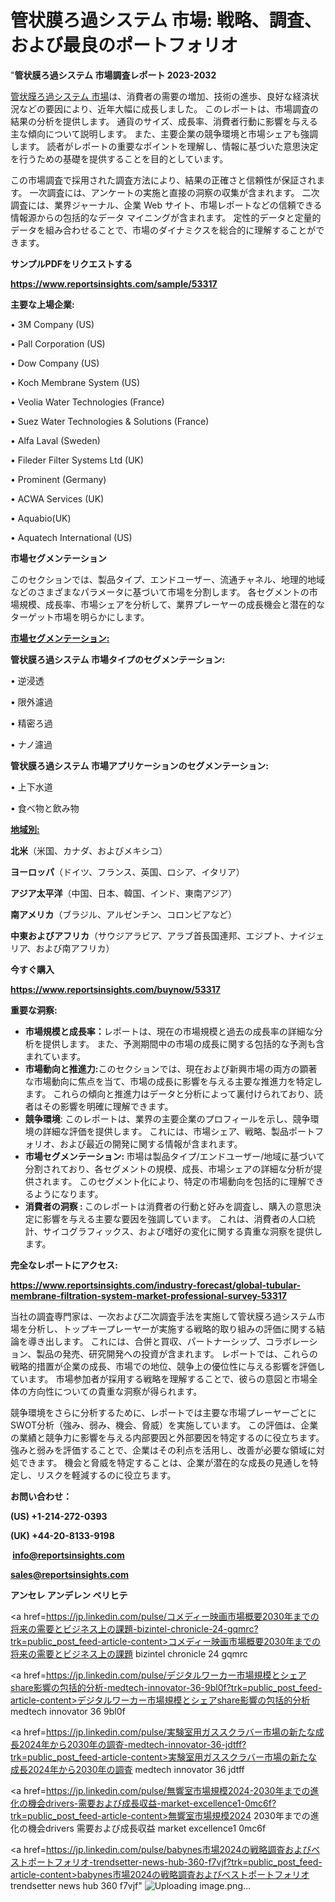 # 管状膜ろ過システム 市場: 戦略、調査、および最良のポートフォリオ

"<strong>管状膜ろ過システム 市場調査レポート 2023-2032</strong>

<a href=https://www.reportsinsights.com/sample/53317>管状膜ろ過システム 市場</a>は、消費者の需要の増加、技術の進歩、良好な経済状況などの要因により、近年大幅に成長しました。 このレポートは、市場調査の結果の分析を提供します。 通貨のサイズ、成長率、消費者行動に影響を与える主な傾向について説明します。 また、主要企業の競争環境と市場シェアも強調します。 読者がレポートの重要なポイントを理解し、情報に基づいた意思決定を行うための基礎を提供することを目的としています。

この市場調査で採用された調査方法により、結果の正確さと信頼性が保証されます。 一次調査には、アンケートの実施と直接の洞察の収集が含まれます。 二次調査には、業界ジャーナル、企業 Web サイト、市場レポートなどの信頼できる情報源からの包括的なデータ マイニングが含まれます。 定性的データと定量的データを組み合わせることで、市場のダイナミクスを総合的に理解することができます。

<strong><b>サンプルPDFをリクエストする</b></strong>

<a href=https://www.reportsinsights.com/sample/53317><strong><u>https://www.reportsinsights.com/sample/53317</u></strong></a>

<strong>主要な上場企業:</strong>

• 3M Company (US)

• Pall Corporation (US)

• Dow Company (US)

• Koch Membrane System (US)

• Veolia Water Technologies (France)

• Suez Water Technologies & Solutions (France)

• Alfa Laval (Sweden)

• Fileder Filter Systems Ltd (UK)

• Prominent (Germany)

• ACWA Services (UK)

• Aquabio(UK)

• Aquatech International (US)

<strong>市場セグメンテーション</strong>

このセクションでは、製品タイプ、エンドユーザー、流通チャネル、地理的地域などのさまざまなパラメータに基づいて市場を分割します。 各セグメントの市場規模、成長率、市場シェアを分析して、業界プレーヤーの成長機会と潜在的なターゲット市場を明らかにします。

<strong><u>市場セグメンテーション</u></strong><strong><u>:</u></strong>

<strong>管状膜ろ過システム 市場タイプのセグメンテーション:</strong>

• 逆浸透

• 限外濾過

• 精密ろ過

• ナノ濾過

<strong>管状膜ろ過システム 市場アプリケーションのセグメンテーション:</strong>

• 上下水道

• 食べ物と飲み物

<strong><u>地域別</u></strong><strong><u>:</u></strong>

<strong>北米</strong>（米国、カナダ、およびメキシコ）

<strong>ヨーロッパ</strong>（ドイツ、フランス、英国、ロシア、イタリア）

<strong>アジア太平洋</strong>（中国、日本、韓国、インド、東南アジア）

<strong>南アメリカ</strong>（ブラジル、アルゼンチン、コロンビアなど）

<strong>中東およびアフリカ</strong>（サウジアラビア、アラブ首長国連邦、エジプト、ナイジェリア、および南アフリカ）

<strong>今すぐ購入</strong>

<a href=https://www.reportsinsights.com/buynow/53317><strong><u>https://www.reportsinsights.com/buynow/53317</u></strong></a>

<strong>重要な洞察:</strong>
<ul>
  <li><strong>市場規模と成長率：</strong>レポートは、現在の市場規模と過去の成長率の詳細な分析を提供します。 また、予測期間中の市場の成長に関する包括的な予測も含まれています。</li>
  <li><strong>市場動向と推進力:</strong>このセクションでは、現在および新興市場の両方の顕著な市場動向に焦点を当て、市場の成長に影響を与える主要な推進力を特定します。 これらの傾向と推進力はデータと分析によって裏付けられており、読者はその影響を明確に理解できます。</li>
  <li><strong>競争環境</strong>: このレポートは、業界の主要企業のプロフィールを示し、競争環境の詳細な評価を提供します。 これには、市場シェア、戦略、製品ポートフォリオ、および最近の開発に関する情報が含まれます。</li>
  <li><strong>市場セグメンテーション: </strong>市場は製品タイプ/エンドユーザー/地域に基づいて分割されており、各セグメントの規模、成長、市場シェアの詳細な分析が提供されます。 このセグメント化により、特定の市場動向を包括的に理解できるようになります。</li>
  <li><strong>消費者の洞察 : </strong>このレポートは消費者の行動と好みを調査し、購入の意思決定に影響を与える主要な要因を強調しています。 これは、消費者の人口統計、サイコグラフィックス、および嗜好の変化に関する貴重な洞察を提供します。</li>
</ul>
<strong>完全なレポートにアクセス:</strong>

<a href=https://www.reportsinsights.com/industry-forecast/global-tubular-membrane-filtration-system-market-professional-survey-53317><strong><u><b>https://www.reportsinsights.com/industry-forecast/global-tubular-membrane-filtration-system-market-professional-survey-53317</b></u></strong></a>

当社の調査専門家は、一次および二次調査手法を実施して管状膜ろ過システム市場を分析し、トップキープレーヤーが実施する戦略的取り組みの評価に関する結論を導き出します。 これには、合併と買収、パートナーシップ、コラボレーション、製品の発売、研究開発への投資が含まれます。 レポートでは、これらの戦略的措置が企業の成長、市場での地位、競争上の優位性に与える影響を評価しています。 市場参加者が採用する戦略を理解することで、彼らの意図と市場全体の方向性についての貴重な洞察が得られます。

競争環境をさらに分析するために、レポートでは主要な市場プレーヤーごとにSWOT分析（強み、弱み、機会、脅威）を実施しています。 この評価は、企業の業績と競争力に影響を与える内部要因と外部要因を特定するのに役立ちます。 強みと弱みを評価することで、企業はその利点を活用し、改善が必要な領域に対処できます。 機会と脅威を特定することは、企業が潜在的な成長の見通しを特定し、リスクを軽減するのに役立ちます。

<strong>お問い合わせ：</strong>

<strong>(US) +1-214-272-0393</strong>

<strong>(UK) +44-20-8133-9198</strong>

<strong> </strong><a href=info@reportsinsights.com><strong><u>info@reportsinsights.com</u></strong></a>

<a href=sales@reportsinsights.com><strong><u>sales@reportsinsights.com</u></strong></a>

<strong>アンセレ アンデレン ベリヒテ</strong>

<a href=https://jp.linkedin.com/pulse/コメディー映画市場概要2030年までの将来の需要とビジネス上の課題-bizintel-chronicle-24-gqmrc?trk=public_post_feed-article-content>コメディー映画市場概要2030年までの将来の需要とビジネス上の課題 bizintel chronicle 24 gqmrc</a>

<a href=https://jp.linkedin.com/pulse/デジタルワーカー市場規模とシェアshare影響の包括的分析-medtech-innovator-36-9bl0f?trk=public_post_feed-article-content>デジタルワーカー市場規模とシェアshare影響の包括的分析 medtech innovator 36 9bl0f</a>

<a href=https://jp.linkedin.com/pulse/実験室用ガススクラバー市場の新たな成長2024年から2030年の調査-medtech-innovator-36-jdtff?trk=public_post_feed-article-content>実験室用ガススクラバー市場の新たな成長2024年から2030年の調査 medtech innovator 36 jdtff</a>

<a href=https://jp.linkedin.com/pulse/無響室市場規模2024-2030年までの進化の機会drivers-需要および成長収益-market-excellence1-0mc6f?trk=public_post_feed-article-content>無響室市場規模2024 2030年までの進化の機会drivers 需要および成長収益 market excellence1 0mc6f</a>

<a href=https://jp.linkedin.com/pulse/babynes市場2024の戦略調査およびベストポートフォリオ-trendsetter-news-hub-360-f7vjf?trk=public_post_feed-article-content>babynes市場2024の戦略調査およびベストポートフォリオ trendsetter news hub 360 f7vjf</a>"
![Uploading image.png…]()

